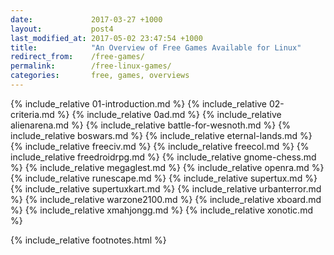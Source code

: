 ```yaml
---
date:             2017-03-27 +1000
layout:           post4
last_modified_at: 2017-05-02 23:47:54 +1000
title:            "An Overview of Free Games Available for Linux"
redirect_from:    /free-games/
permalink:        /free-linux-games/
categories:       free, games, overviews
---
```


{% include_relative 01-introduction.md %}
{% include_relative 02-criteria.md %}
{% include_relative 0ad.md %}
{% include_relative alienarena.md %}
{% include_relative battle-for-wesnoth.md %}
{% include_relative boswars.md %}
{% include_relative eternal-lands.md %}
{% include_relative freeciv.md %}
{% include_relative freecol.md %}
{% include_relative freedroidrpg.md %}
{% include_relative gnome-chess.md %}
{% include_relative megaglest.md %}
{% include_relative openra.md %}
{% include_relative runescape.md %}
{% include_relative supertux.md %}
{% include_relative supertuxkart.md %}
{% include_relative urbanterror.md %}
{% include_relative warzone2100.md %}
{% include_relative xboard.md %}
{% include_relative xmahjongg.md %}
{% include_relative xonotic.md %}

{% include_relative footnotes.html %}
